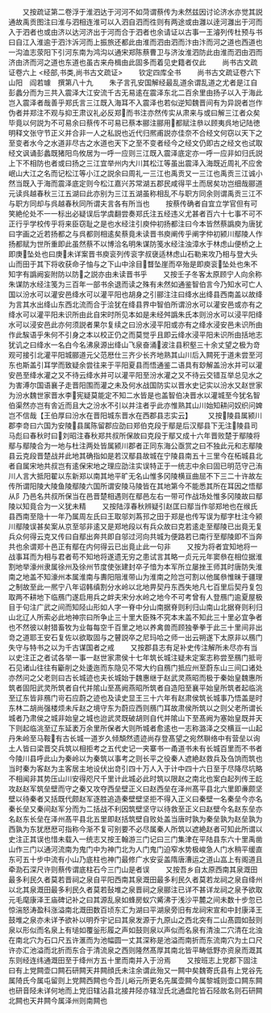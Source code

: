 <!-- { "loadSidebar": true } -->
　　又按疏证第二卷浮于淮泗达于河河不如菏谓蔡传为未然兹因讨论济水亦觉其説通故禹贡图注曰淮与泗相连淮可以入泗自泗而徃则有两途或由灉以逹河灉出于河而入于泗者也或由济以达河济出于河而合于泗者也余请证以古事一王濬列传杜预与书曰自江入淮逾于泗汴泝河而上振旅还都此由淮而泗由泗而汴由汴而河之道也西道也一沟洫志荥阳下引河东南为鸿沟以通宋郑陈蔡曹卫与济汝淮泗防此由淮而泗由泗而济由济而河之道也东道也虽古来舟楫由此固多而着见史籍者仅此
　　尚书古文疏证卷六上
<经部,书类,尚书古文疏证>
　　钦定四库全书
　　尚书古文疏证卷六下　山阳　阎若璩　撰第八十九
　　朱子言孔安国解经最乱道余谓乱道之尤者是江自彭蠡分而为三共入震泽大江安流千古无易逺在震泽东北二百余里由扬子以入于海此岂入震泽者哉善乎郑氏言三江既入海耳不入震泽也若似逆知魏晋间有为异説者岂作伪者并郑注不观与抑王肃议礼必反郑而书注亦然传实从肃来与或曰解三江者众矣毕竟以何説为不可易余曰蔡传不可易已蔡本郦注郦用都赋注叅以顾夷呉地记陆徳明释文张守节正义并合非一人之私説也近代归熈甫説亦佳奈不合经文何窃以天下之至变者水今之水道非尽古之水道也天下之至不变者经今之经文仍即古之经文也试取经文讽诵彭蠡既猪阳鸟攸居为一呼一应则三江既入震泽底定亦一呼一应非如归氏説上下不相防也者或曰扬之三江宜举州内大川其松江等虽出震泽入海既近周礼不应舍岷山大江之名而记松江等小江之説余曰周礼一三江也禹贡又一三江也禹贡三江诚小然当既入于海而震泽底定则今松江嘉兴苏常湖五郡民咸得平土而居矣功岂细哉郦道元读呉越春秋三江五湖曰此亦别为三江五湖虽称相乱不与职方同余则谓禹贡三江不与职方同却与呉越春秋同所谓夫言各有所当也
　　按蔡传确者自宜立学官但有可笑絶伦处不一一标出必疑误后学虞翻尝奏郑氏注五经违义尤甚者百六十七事不可不正行乎学校传乎将来臣窃耻之是也水经注引庾仲初扬都注曰今本皆然蔡譌庾为唐犹曰字画之近若扬都之与呉都则相逺矣蔡竟未读晋书庾阐传乎阐字仲初颍川鄢陵人作扬都赋为世所重即此虽然蔡不以博洽名明朱谋防笺水经注浊漳水于林虑山便桥之上即庚坠处也曰庚未详案晋书庾衮列传衮字叔襃适林虑山石勒来攻乃相与登大头山而田于其下将收获命子怞与之下山中涂目瞀坠崖而卒殆是即庾衮坠处也朱不知字有譌阙妄附防以防之説亦由未读晋书乎
　　又按壬子冬客太原顾宁人向余称朱谋防水经注笺为三百年一部书余退而读之殊有未然如通鉴智伯言今乃知水可亡人国以汾水可以灌安邑绛水可以灌平阳也胡身之引郦注注曰绛水出绛县西南盖以故绛为言其水出绛山东西北流而合于浍犹在绛县界中智伯所谓汾水可以灌安邑或亦有之绛水可以灌平阳未识所由此自宋时所见本如是未经舛譌朱氏本则汾水可以浸平阳绛水可以浸安邑此亦何须説者果尔复续之曰汾水浸平阳或亦有之绛水浸安邑未识所由作此騃语乎朱何不引身之本以校正仍之而莫觉乎且即云绛水浸平阳未识所由括地志犹讥之曰绛水一名白今名沸泉源出绛山飞泉奋涌波注县积壑三十余丈望之极为竒观可接引北灌平阳城郦道元父范厯仕三齐少长齐地熟其山川后入闗死于道未尝至河东也斯盖引耳学而致疑余尝往来于平阳夏县而悟通鉴二语具有玅解盖汾水并可以灌安邑至绛水灌之又不待云绛水并可以灌平阳至汾水灌之又不待云交错互举总见水之为害溥尔国语襄子走晋阳围而灌之未及何水战国防实以晋水史记实以汾水又赵世家为汾水魏世家晋水李宪疑莫能定不知二水皆是也盖智伯决晋水以灌城至今犹名智伯渠然亦岂有舎近而且大之汾水不引以并注者乎此亦惟熟其山川始知耕问奴织问婢岂不信哉【王伯厚曰汾水在晋阳城东晋水在西郡县志实云】
　　又按陵县属颍川郡李竒曰六国为安陵县属陈留郡应劭曰郑伯克段于鄢是后汉鄢县下无注陵县司马彪曰春秋时曰刘昭注春秋郑共叔所保故曰克段于鄢又成十六年晋败楚于鄢陵将鄢与鄢陵合为一地与杜注两处皆属颍川郡者正同东海公亟赏之曰不独此元和志鄢陵县云克段晋楚战并此地其确指如是若汉鄢县故城在宁陵县南五十三里今在柘城县北者自属宋地共叔岂有逺保宋地之理应劭注实误特正于一统志中余曰固已明范守己洧川人言大抵阳翟以东新郑以南其地平旷无名山惟多冈陵横亘曲屈不下三二十许故左传所谓阳陵大陵鱼陵鄢陵六国所谓安陵马陵皆在其地第今不能悉其所在耳因之悟鄢从阝乃邑名共叔所保当在邑晋楚相遇则在鄢邑左右一带可作战场处惟多冈陵故曰鄢陵以知竟合为一义犹未精
　　又按陆淳春秋辨疑引赵匡曰鄢当作邬郑地也在缑氏县西南至隐十一年乃属周左氏曰王取邬刘蒍邘之田于郑是也传写误为鄢字杜注今颍川鄢陵误甚矣案从京至邬非逺又是郑地段以有兵众故曰克若逺走至鄢陵已出竟无复兵众何得云克又传曰自鄢出奔共即自邬过河向共城为便路若已南行至鄢陵即不当奔共也余谓郑十邑正有鄢在内何得云已出竟止此一句非
　　又按为将者宜知地将一战事耳而为相与君者苟不知地将遂遗无穷之患试言其略一贞元元年窦叅在相位据淮割地举濠州隶属徐州及徐州节度使张建封卒子愔为本军所立屡挫王师其时唐防失淮南之地盖不知濠州本属淮南与夀阳阻淮带山为淮南之险岂可割以他属叅惟昧于疆理之制故至此一熈宁八年诏韩缜割分水岭以北地畀契丹东西失地凡七百里后契丹复包取两不耕地下临鴈门遂启用兵之衅夫宋分水岭之地今不可考曾有人登鴈门逾夏屋极目于句注广武之间而知陉山形如人字一脊中分山南据脊则利归山南山北据脊则利归山北辽人所索必此地神宗曰所争止三十里大臣殊不究本末盖不知此三十里必宜争者也不然彼以射猎畜牧为业每每空千百里之地以养禽兽而顾独拳拳于此三十里间非出竒之道耶王安石复佐以欲取固与之瞽説卒之尼玛哈之师一出云朔遂下太原非以鴈门失守与特书之以为千古谋国者之戒
　　又按郡县志有足补史传注解所未尽亦有当以史注正之者试各举一事一赵世家肃侯十七年筑长城注疑未定案志称尝至鴈门抵岢石见诸山往往有斸削之处逶迤而东隐见不常大约自鴈门抵应州至蔚东山三间口诸处亦然问之父老则曰古长城迹也夫长城始于魏惠继于赵武灵燕昭而极于秦始皇魏惠所筑者固阳武灵所筑者自代并隂山至髙阙燕昭所筑者自造阳至襄平始皇所筑者起临洮至辽东皆非鴈门岢石应蔚之迹也及读史显王三十六年有赵肃侯筑长城事乃悟盖是时东林二胡尚强楼烦未斥赵之境守东为蔚应西则鴈门耳故肃侯所筑以之则父老所谓长城者乃肃侯之城非始皇之城也迨武灵既破胡则自代并隂山下至髙阙为塞始皇既并天下则起临洮至辽东延袤万余里所保者大则所城者愈逺也一志称潞泽之交横亘一山起丹朱岭至马鞍有古长城一道岁久倾頽然遗迹尚存登髙望之宛然聨络中有营垒以询土人皆曰梁晋交兵筑以相拒考之五代史记一夹寨书一甬道书未有长城百里而不书者今陵川县呼此山为秦岭以为秦筑以事考之则长平之役秦人遮絶赵救兵及刍饷而筑也当时秦为客赵为主客居主地设伏出竒引四十万人入于计中四十六日至于尽降尽坑略不相闻非其势压山川安得咫尺千里计此城必此时筑以限赵之南北也案白起列传王龁攻赵赵军筑垒壁而守之秦又攻夺西垒壁正义曰赵西垒在泽州髙平县北六里即亷颇坚壁以待秦者又括既代颇赵军逐胜追造秦壁壁坚拒不得入正义曰秦壁一名秦垒今亦名秦长垒又秦间赵军分而为二括战不利因筑壁坚守以待救至正义曰赵壁今名赵东垒亦名赵东长垒在泽州髙平县北五里即赵括筑壁自败处盖当唐时孰为秦垒孰为赵垒孰为西孰为东犹厯厯可指称今渐不复可别要不必尽属秦人所筑以遮絶赵者可知此所谓以史注正其误也惜未载入一统志又按王翰游三门记曰三门集津在平陆县东六十里禹凿山作三门以通河流南为鬼门中为神门北为人门鬼门迫窄水势极峻急人门水稍平缓直东可五十步中流有小山乃底柱也神门最修广水安妥盖隋唐漕运之道山嵓上有阁道且牵泐石深尺许则蔡传谓底柱石今三门山是者误
　　又按吾乡自太原西南其泉溉田最多利民久者莫若晋祠之泉自平阳西南其泉溉田最多利民久者莫若龙祠之泉自绛州以北其泉溉田最多利民久者莫若鼔堆之泉晋祠之泉郦注已详不甚详龙祠之泉予欲取元毛麾康泽王庙碑记补之曰其源乱泉如蜂房蚁穴觱沸于浅沙平麓之间未数十步忽已惊湍怒涛盈科涨溢南北溉田数百顷东汇为湖曰平湖泉旁旧有龙祠宋宣和中封康泽王鼓堆之泉亦未详予欲补以明乔宇记曰其泉发源于九原山之西北突有二山髙圆如鼔则泉以形似而名泉上有塠如覆釡形履之声如鼓则泉以声似而名泉有清浊二穴清在北浊在南北穴为石口尺五许滙而为池幅圆一丈其深称是池溢而南折而东流南穴为土口尺许亦汇池溢而北折而东合于清流泉之西则隆然髙厚其南北皆平畴低野亦资泉而溉其东则经连纬通溉田至于绛州方五十里而南并入于汾焉
　　又按班志上党郡下固注曰有上党闗壶口闗石研闗天井闗顔氏未注余谓此殆又一闗中矣魏寄氏县有上党谷先属陭氏今属屯留则上党闗西闗也今吾儿峪元所更名先属壶闗今属黎城则壶口闗东闗也研音陉未详何地而上党旧辖沾县北接井陉亦辖湼氏北通盘陀皆石陉故名则石研闗北闗也天井闗今属泽州则南闗也
